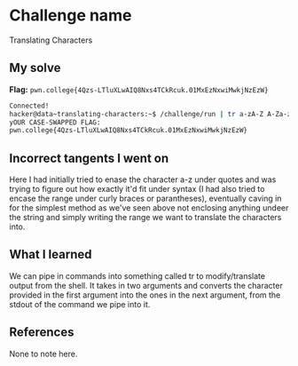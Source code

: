 # Challenge name
Translating Characters

## My solve
**Flag:** `pwn.college{4Qzs-LTluXLwAIQ8Nxs4TCkRcuk.01MxEzNxwiMwkjNzEzW}`

```bash
Connected!                                                                        
hacker@data~translating-characters:~$ /challenge/run | tr a-zA-Z A-Za-z
yOUR CASE-SWAPPED FLAG:
pwn.college{4Qzs-LTluXLwAIQ8Nxs4TCkRcuk.01MxEzNxwiMwkjNzEzW}
```

## Incorrect tangents I went on
Here I had initially tried to enase the character a-z under quotes and was trying to figure out how exactly it'd fit under syntax (I had also tried to encase the range under curly braces or parantheses), eventually caving in for the simplest method as we've seen above not enclosing anything undeer the string and simply writing the range we want to translate the characters into.

## What I learned
We can pipe in commands into something called tr to modify/translate output from the shell. It takes in two arguments and converts the character provided in the first argument into the ones in the next argument, from the stdout of the command we pipe into it. 

## References
None to note here.
